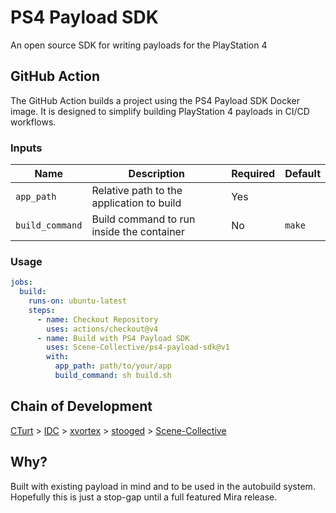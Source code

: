 PS4 Payload SDK
=================
An open source SDK for writing payloads for the PlayStation 4

## GitHub Action

The GitHub Action builds a project using the PS4 Payload SDK Docker image. It is designed to simplify building PlayStation 4 payloads in CI/CD workflows.

### Inputs

| Name           | Description                                | Required | Default |
|----------------|--------------------------------------------|----------|---------|
| `app_path`     | Relative path to the application to build  | Yes      |         |
| `build_command`| Build command to run inside the container  | No       | `make`  |

### Usage

```yaml
jobs:
  build:
    runs-on: ubuntu-latest
    steps:
      - name: Checkout Repository
        uses: actions/checkout@v4
      - name: Build with PS4 Payload SDK
        uses: Scene-Collective/ps4-payload-sdk@v1
        with:
          app_path: path/to/your/app
          build_command: sh build.sh
```

## Chain of Development
[CTurt](https://github.com/CTurt/PS4-SDK) > [IDC](https://github.com/idc/ps4-payload-sdk) > [xvortex](https://github.com/xvortex/ps4-payload-sdk) > [stooged](https://github.com/stooged/ps4-payload-sdk) > [Scene-Collective](https://github.com/Scene-Collective/ps4-payload-sdk)

## Why?
Built with existing payload in mind and to be used in the autobuild system. Hopefully this is just a stop-gap until a full featured Mira release.
